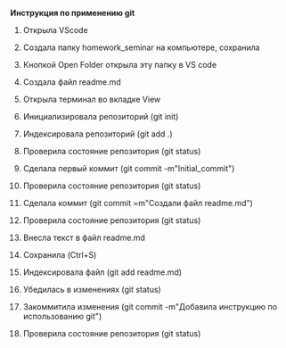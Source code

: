 **Инструкция по применению git**

1. Открыла VScode

2. Создала папку homework_seminar на компьютере, сохранила

3. Кнопкой Open Folder открыла эту папку в VS code

4. Создала файл readme.md

5. Открыла терминал во вкладке View

6. Инициализировала репозиторий (git init)

7. Индексировала репозиторий (git add .)

8. Проверила состояние репозитория (git status)

9. Сделала первый коммит (git commit -m"Initial_commit")

10. Проверила состояние репозитория (git status)

11. Сделала коммит (git commit =m"Создали файл readme.md")

12. Проверила состояние репозитория (git status)

13. Внесла текст в файл readme.md

14. Сохранила (Ctrl+S)

15. Индексировала файл (git add readme.md)

16. Убедилась в изменениях (git status)

17. Закоммитила изменения (git commit -m"Добавила инструкцию по использованию git")

18. Проверила состояние репозитория (git status)
